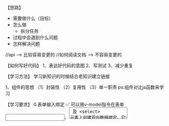 【思路】
- 需要做什么（目标）
- 怎么做
   - 拆分任务
- 过程中会遇到什么问题
- 怎样解决问题


//api --> 比较容易变更的
//如何阅读文档 --> 不容易变更的


【如何写好代码】
1、表达好代码的意图
2、写测试
3、减少重复


【学习方法】
学习新知识的时候结合老知识建立链接



1、组件的思想
（1）封装性
（2）复用性
（3）单一职责
ps:组件对比js函数来学习








【学习要求】
0.表单输入绑定 ✅
可以用v-model指令在表单 <input>、<textarea> 及 <select> 元素上创建双向数据绑定。它会根据控件类型自动选取正确的方法来更新元素。尽管有些神奇，但 v-model 本质上不过是语法糖。它负责监听用户的输入事件以更新数据，并对一些极端场景进行一些特殊处理。

1.组件上使用v-model(PS:和5联合看) ✅
（1）需要使用名为input的事件和名为value的props
（2）可以使用model来自定义事件名和props

2.v-for与key ✅
（1）以便能跟踪每个节点的身份，key是Vue识别节点的一个通用机制
（2）默认情况下，在渲染 DOM过程中使用原地复用 ，这样一般情况下会比较高效，但是对于循环列表，特别是依赖某种状态的列表，会有一些问题，我们可以通过:key属性，来给每个循环节点添加一个标识

3.v-for与v-if并存优先级及改进方法 ✅
（1）当它们处于同一节点，v-for 的优先级比 v-if 更高，这意味着 v-if 将分别重复运行于每个 v-for 循环中。当你只想为部分项渲染节点时，这种优先级的机制会十分有用
改进方法：
（1）为了过滤一个列表中的项目 (比如 v-for="user in users" v-if="user.isActive")。在这种情形下，请将 users 替换为一个计算属性 (比如 activeUsers)，让其返回过滤后的列表。
（2）为了避免渲染本应该被隐藏的列表 (比如 v-for="user in users" v-if="shouldShowUsers")。这种情形下，请将 v-if 移动至容器元素上 (比如 ul、ol)。

4.组件的几种注册方法 ✅
（1）全局注册
（2）局部注册

5.组件的n种通信方式(PS:和1联合看) ✅
（1）父组件向子组件通信：props
（2）子组件向父组件通信：$emit()
（3）子组件向父组件通信：.sync

6.vue官方开发规范
（1）不要使用对象或数组之类的非基本类型值作为 v-for 的 key。请用字符串或数值类型的值。
（2）注意我们不推荐在同一元素上使用 v-if 和 v-for

7.组件事件与原生事件

8.动态组件与异步组件

9.mixins优先级 ✅
（1）当组件和混入对象含有同名选项时，这些选项将以恰当的方式进行“合并”。比如，数据对象在内部会进行递归合并，并在发生冲突时以组件数据优先。
（2）同名钩子函数将合并为一个数组，因此都将被调用。另外，混入对象的钩子将在组件自身钩子之前调用。
（3）值为对象的选项，例如 methods、components 和 directives，将被合并为同一个对象。两个对象键名冲突时，取组件对象的键值对。

10.组件过渡与动画

11.provide/inject

12.Vue.obserable

13.vue状态管理的n种方式

14.jsx写法

15.vue黑魔法避坑指南

16.vue渲染性能定位分析




 【日常积累】
 1、MVVM
 model 数据模型
 view  视图
 mvvn ->   m  v  vm 在框架内部实现了vm，将m和v关联起来，我们后续就只需要聚焦到数据逻辑上就可以了